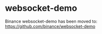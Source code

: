 # websocket-demo
Binance websocket-demo has been moved to: https://github.com/binance/websocket-demo

